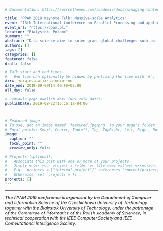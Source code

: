 ```yaml
---
# Documentation: https://sourcethemes.com/academic/docs/managing-content/

title: "PPAM 2019 Keynote Talk: Massive-scale Analytics"
event: "13th International Conference on Parallel Processing and Applied Mathematics (PPAM)"
event_url: "https://ppam.pl/"
location: "Bialystok, Poland"
summary: ""
abstract: "Data science aims to solve grand global challenges such as: detecting and preventing disease in human populations; revealing community structure in large social networks; and improving the resilience of the electric power grid. Unlike traditional applications in computational science and engineering, solving these social problems at scale often raises new challenges because of the sparsity and lack of locality in the data, the need for research on scalable algorithms and architectures, and development of frameworks for solving these real-world problems on high performance computers, and for improved models that capture the noise and bias inherent in the torrential data streams. In this talk, Bader will discuss the opportunities and challenges in massive data science for applications in social sciences, physical sciences, and engineering."
authors: []
tags: []
categories: []
featured: false
draft: false

# Talk start and end times.
#   End time can optionally be hidden by prefixing the line with `#`.
date: 2019-09-09T14:00:00+02:00
date_end: 2019-09-09T14:40:00+02:00
all_day: false

# Schedule page publish date (NOT talk date).
publishDate: 2019-08-22T15:26:12-04:00



# Featured image
# To use, add an image named `featured.jpg/png` to your page's folder.
# Focal points: Smart, Center, TopLeft, Top, TopRight, Left, Right, BottomLeft, Bottom, BottomRight.
image:
  caption: ""
  focal_point: ""
  preview_only: false

# Projects (optional).
#   Associate this post with one or more of your projects.
#   Simply enter your project's folder or file name without extension.
#   E.g. `projects = ["internal-project"]` references `content/project/deep-learning/index.md`.
#   Otherwise, set `projects = []`.
projects: []
---
```


---

*The PPAM 2019 conference is organized by the Department of Computer and Information Science of the Czestochowa University of Technology together with the Bialystok University of Technology, under the patronage of the Committee of Informatics of the Polish Academy of Sciences, in technical cooperation with the IEEE Computer Society and IEEE Computational Intelligence Society.*
